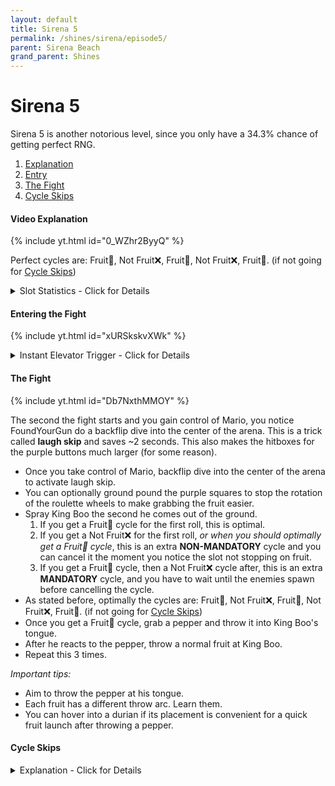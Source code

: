 ```yaml
---
layout: default 
title: Sirena 5
permalink: /shines/sirena/episode5/
parent: Sirena Beach
grand_parent: Shines
---
```


# Sirena 5  
Sirena 5 is another notorious level, since you only have a 34.3% chance of getting perfect RNG.  

1. [Explanation](/sms-guide/shines/sirena/episode5/#video-explanation)
2. [Entry](/sms-guide/shines/sirena/episode5/#entering-the-fight)
3. [The Fight](/sms-guide/shines/sirena/episode5/#the-fight)
4. [Cycle Skips](/sms-guide/shines/sirena/episode5/#cycle-skips)

#### Video Explanation
{% include yt.html id="0_WZhr2ByyQ" %}  

Perfect cycles are: Fruit🍍, Not Fruit❌, Fruit🍍, Not Fruit❌, Fruit🍍. (if not going for [Cycle Skips](#cycle-skips))  

<details markdown="block">
  <summary markdown="span">
    Slot Statistics - Click for Details
  </summary>
{: .text-gamma}
### Slot Statistics  

**# of extras or "n"** | **exactly n extras** | **n extras or fewer** | **more than n extras**
0 | 34.3% | 34.3% | 65.7%
1 | 30.87% | 65.17% | 34.83%
2 | 18.522% | 83.692% | 16.308%
3 | 9.261% | 92.953% | 7.047%
4 | 4.16745% | 97.12045% | 2.87955%
5 | 1.750329% | 98.870779% | 1.129221%
6 | 0.7001316% | 99.5709106% | 0.4290894%
7 | 0.27005076% | 99.84096136% | 0.15903864%
8 | 0.10126904% | 99.9422304% | 0.05776961%
9 | 0.03713198% | 99.97936237% | 0.02063763%
10 | 0.01336751% | 99.99272989% | 0.00727011%
11 | 0.00473939% | 99.99746928% | 0.00253072%
12 | 0.00165879% | 99.99912806% | 0.00087194%
13 | 0.0005742% | 99.99970226% | 0.00029774%
14 | 0.00019687% | 99.99989913% | 0.00010087%

Chance of getting a fruit cycle is 70% until going down to 3 health or below.  

### Slot Chances Based on Health
- Row = *What was last spawned*  
- Column = *What will be spawned next*

<img src="/sms-guide/assets/shines/sirena/episode5/slothealthstats.png">  
</details>  

#### Entering the Fight  
{% include yt.html id="xURSkskvXWk" %}  

<details markdown="block">
  <summary markdown="span">
    Instant Elevator Trigger - Click for Details
  </summary>
{: .text-gamma}
There is a small area you are able to get a ground pound that instantly triggers the elevator as shown in the video.  
<img src="/sms-guide/assets/shines/sirena/episode5/kbgptrigger.png">  
</details>  

#### The Fight  
{% include yt.html id="Db7NxthMMOY" %}  

The second the fight starts and you gain control of Mario, you notice FoundYourGun do a backflip dive into the center of the arena. This is a trick called **laugh skip** and saves ~2 seconds. This also makes the hitboxes for the purple buttons much larger (for some reason).  

- Once you take control of Mario, backflip dive into the center of the arena to activate laugh skip.
- You can optionally ground pound the purple squares to stop the rotation of the roulette wheels to make grabbing the fruit easier.
- Spray King Boo the second he comes out of the ground.
  1. If you get a Fruit🍍 cycle for the first roll, this is optimal.
  2. If you get a Not Fruit❌ for the first roll, *or when you should optimally get a Fruit🍍 cycle*, this is an extra **NON-MANDATORY** cycle and you can cancel it the moment you notice the slot not stopping on fruit.
  3. If you get a Fruit🍍 cycle, then a Not Fruit❌ cycle after, this is an extra **MANDATORY** cycle, and you have to wait until the enemies spawn before cancelling the cycle.
- As stated before, optimally the cycles are: Fruit🍍, Not Fruit❌, Fruit🍍, Not Fruit❌, Fruit🍍. (if not going for [Cycle Skips](#cycle-skips))
- Once you get a Fruit🍍 cycle, grab a pepper and throw it into King Boo's tongue.
- After he reacts to the pepper, throw a normal fruit at King Boo.
- Repeat this 3 times.

*Important tips:*  
- Aim to throw the pepper at his tongue.  
- Each fruit has a different throw arc. Learn them.  
- You can hover into a durian if its placement is convenient for a quick fruit launch after throwing a pepper.

#### Cycle Skips
<details markdown="block">
  <summary markdown="span">
    Explanation - Click for Details
  </summary>
{: .text-gamma}
An RNG strat that loses about 2 seconds each time you go for it, but has the potential to save around 12 seconds each time you get it. Getting a cycle skip is a 1/64 chance, is pure luck, and you need to do it twice to save up to **a total of 20 seconds** (getting it twice is 1/4096 or a 0.017% chance). This doesn't include the odds that a perfect King Boo needs a Fruit🍍 cycle first, which reduces the odds even further to 0.7/4096, or around **1/5851**! Samura1Man was lucky enough to get it around [7th try](https://www.youtube.com/watch?v=DIcjtHJf4AI), and AverageTrey grinded for it for [18 months](https://www.youtube.com/watch?v=JFDljTWMRvE) before he got it. 

To go for it, you simply need to run under King Boo right when he starts to spin his slots after being sprayed on a Not Fruit❌ cycle. When you run under King Boo while his slots are spinning, you will get a roll once King Boo reappears. On its own this wouldn't be useful, but whenever King Boo reappears, his slots are set to random positions **regardless of the normal cycle rules**. So if this is done while the slots are spinning, you will get a cycle based on those random positions, with some possible leftover rotation if the slots don't have time to stop before King Boo reappears.
</details>  
